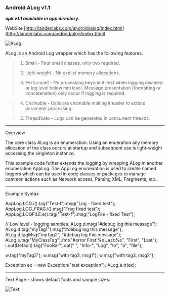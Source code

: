 ### Android ALog v1.1

***apk v1.1  available in app directory.***

WebSite
[http://landenlabs.com/android/alog/index.html](http://landenlabs.com/android/alog/index.html)

![ALog](http://landenlabs.com//android/alog/alog.png)

ALog is an Android Log wrapper which has the following features:

>   1. Small \- Four small classes, only two required.

>   2. Light weight \- No explict memory allocations. 

>   3. Performant \- No processing beyond if-test when logging disabled or 
log level below min level.  Message presentation (formatting or concatenation) 
only occur if logging is required. 

>   4. Chainable \- Calls are chainable making it easier to extend parameter processing. 

>   5. ThreadSafe \- Logs can be generated in concurrent threads.


***
Overview

The core class ALog is an enumeration. Using an enueration any memory allocation
of the class occurs at startup and subsequent use is light-weight accessing
the singleton instance.

This example code futher extends the logging by wrapping ALog in another 
enumeration AppLog.  The AppLog enumeration is used to create named loggers
which can be used in code classes or packages to manage common actions such as
Network access, Parsing XML, Fragments, etc. 


***
Example Syntax

AppLog.LOG.i().tag("Test-l").msg("Log - fixed test");
AppLog.LOG_FRAG.i().msg("Frag fixed test");
AppLog.LOGFILE.e().tag("Test-f").msg("LogFile - fixed Test");

// Low level - logging samples.
ALog.d.msg("#debug log this message");
ALog.d.tag("myTag1").msg("#debug log this message");
ALog.d.tagMsg("myTag2", "#debug log this message");
ALog.e.tag("MyClassTag").fmt("#error First:%s Last:%s", "First", "Last");
i.out(Default).tag("FooBar").cat(" ", "Info-", "Log", "to", "a", "file");

w.tag("myTag3");
w.msg("with tag3, msg1");
w.msg("with tag3, msg2");

Exception ex = new Exception("test exception");
ALog.e.tr(ex);

***
Text Page - shows default fonts and sample sizes:

![Text](http://landenlabs.com//android/all_log/foo.jpg)



